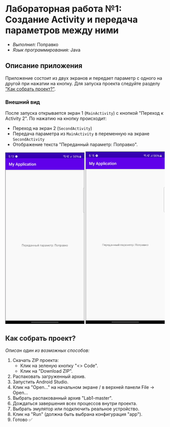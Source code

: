 # Лабораторная работа №1: Создание Activity и передача параметров между ними

- _Выполнил:_ Поправко
- _Язык программирования:_ Java

## Описание приложения
Приложение состоит из двух экранов и передает параметр с одного на другой при нажатии на кнопку. Для запуска проекта следуйте разделу ["Как собрать проект?"](##Как-собрать-проект).

### Внешний вид
После запуска открывается экран 1 (`MainActivity`) с кнопкой "Переход к Activity 2". По нажатию на кнопку происходит:
- Переход на экран 2 (`SecondActivity`)
- Передача параметра из `MainActivity` в переменную на экране `SecondActivity`
- Отображение текста "Переданный параметр: Поправко".

<p align="center">
    <img src="https://github.com/Made9Ts/First-laboratory/blob/74c01f9e12d5e30bba4d3e48c2f55bf6ab7b54d5/image.png" width="250"> 
    <img src="https://github.com/Made9Ts/First-laboratory/blob/a0bea4ed00c0cb5af31480690ce2be3e68af3fee/image1.png" width="250">
</p> 

## <a id="Как-собрать-проект">Как собрать проект?</a>
_Описан один из возможных способов:_
1. Скачать ZIP проекта:
    - Клик на зеленую кнопку "<> Code".
    - Клик на "Download ZIP".
2. Распаковать загруженный архив.
3. Запустить Android Studio.
4. Клик на "Open..." на начальном экране / в верхней панели File -> Open...
5. Выбрать распакованный архив "Lab1-master".
6. Дождаться завершения всех процессов внутри проекта.
7. Выбрать эмулятор или подключить реальное устройство.
8. Клик на "Run" (должна быть выбрана конфигурация "app").
9. Готово ✅
